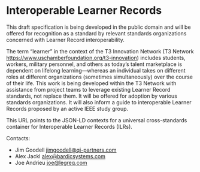 # Interoperable Learner Records

This draft specification is being developed in the public domain and will be offered for recognition as a standard by relevant standards organizations concerned with Learner Record interoperability.

The term “learner” in the context of the T3 Innovation Network (T3 Network https://www.uschamberfoundation.org/t3-innovation) includes students, workers, military personnel, and others as today’s talent marketplace is dependent on lifelong learning—whereas an individual takes on different roles at different organizations (sometimes simultaneously) over the course of their life. This work is being developed within the T3 Network with assistance from project teams to leverage existing Learner Record standards, not replace them. It will be offered for adoption by various standards organizations. It will also inform a guide to interoperable Learner Records proposed by an active IEEE study group. 

This URL points to the JSON-LD contexts for a universal cross-standards container for Interoperable Learner Records (ILRs).

Contacts:
* Jim Goodell <jimgoodell@qi-partners.com>
* Alex Jackl <alex@bardicsystems.com>
* Joe Andrieu <joe@legreq.com>
